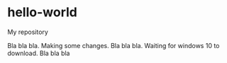 # hello-world
My repository

Bla bla bla. Making some changes. Bla bla bla. Waiting for windows 10 to download. Bla bla bla
